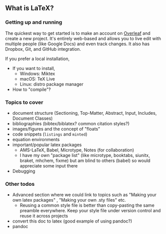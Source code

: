 ## What is LaTeX?

### Getting up and running

The quickest way to get started is to make an account on [Overleaf](https://www.overleaf.com) and create a new project. It's entirely web-based and allows you to live edit with multiple people (like Google Docs) and even track changes. It also has Dropbox, Git, and GitHub integration.

If you prefer a local installation,

- If you want to install,
  - Windows: Miktex
  - macOS: TeX Live
  - Linux: distro package manager
- How to "compile"?

### Topics to cover

- document structure (Sectioning, Top-Matter, Abstract, Input, Includes, Document Classes)
- bibliographies (bibtex/biblatex? common citation styles?)
- images/figures and the concept of "floats"
- code snippets (`listings` and `minted`)
- equation environments
- important/popular latex packages
  - AMS-LaTeX, Babel, Microtype, Notes (for collaboration)
  - I have my own "package list" (like microtype, booktabs, siunitx, braket, mhchem, fixme) but am blind to others (babel) so would appreciate some input there
- Debugging

### Other todos

- Advanced section where we could link to topics such as "Making your own latex packages" , "Making your own .sty files" etc.
  - Reusing a common style file is better than copy-pasting the same preamble everywhere. Keep your style file under version control and reuse it across projects
- convert this doc to latex (good example of using pandoc?)
- pandoc
